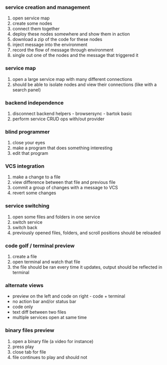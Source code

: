 <!-- no-select --><br>

### service creation and management
  1. open service map
  2. create some nodes
  3. connect them together
  4. deploy these nodes somewhere and show them in action
  5. download a zip of the code for these nodes
  6. inject message into the environment
  7. record the flow of message through environment
  8. single out one of the nodes and the message that triggered it

### service map
  1. open a large service map with many different connections
  2. should be able to isolate nodes and view their connections (like with a search panel)

### backend independence
  1. disconnect backend helpers
    - browsersync
    - bartok basic
  2. perform service CRUD ops with/out provider

### blind programmer
  1. close your eyes
  2. make a program that does something interesting
  3. edit that program

### VCS integration
  1. make a change to a file
  2. view difference between that file and previous file
  3. commit a group of changes with a message to VCS
  4. revert some changes

### service switching
  1. open some files and folders in one service
  2. switch service
  3. switch back
  4. previously opened files, folders, and scroll positions should be reloaded

### code golf / terminal preview
  1. create a file
  2. open terminal and watch that file
  3. the file should be ran every time it updates, output should be reflected in terminal

### alternate views
  - preview on the left and code on right - code + terminal
  - no action bar and/or status bar
  - code only
  - text diff between two files
  - multiple services open at same time

### binary files preview
  1. open a binary file (a video for instance)
  2. press play
  3. close tab for file
  4. file continues to play and should not



